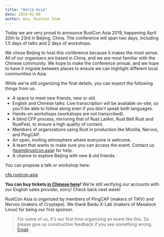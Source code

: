 ```yaml
---
title: "Hello Asia"
date: 2019-01-08
author: Ana, RustCon Team
---
```


Today we are very proud to announce RustCon Asia 2019, happening April 20th to 23rd in Beijing, China. The conference will span two days, including 1.5 days of talks and 2 days of workshops.

<!--more-->

We chose Beijing to host this conference because it makes the most sense. All of our organizers are based in China, and we are most familiar with the Chinese community. We hope to make the conference annual, and we hope to have it migrate between places to ensure we can highlight different local communities in Asia.

While we're still organizing the final details, you can expect the following things from us:

* A space to meet new friends, new or old.
* English and Chinese talks. Live transcription will be available on-site, so you'll be able to follow along even if you don't speak both languages.
* Hands-on workshops (workshops are not transcribed).
* A blind CFP process, mirroring that of Rust LatAm, Rust Belt Rust and RustFest, to ensure a high quality of content.
* Members of organizations using Rust in production like Mozilla, Nervos, and PingCAP.
* An open, inviting atmosphere where everyone is welcome.
* A team that wants to make sure you can access the event. Contact us (team@rustcon.asia) for help.
* A chance to explore Beijing with new & old friends.

You can propose a talk or workshop here:

[cfp.rustcon.asia](https://cfp.rustcon.asia/events/rustcon-asia)

**You can buy tickets [in Chinese here](http://www.huodongxing.com/event/6479456003900)!** We're still verifying our accounts with our English sales provider, sorry! Check back next week!

RustCon Asia is organized by members of PingCAP (makers of TiKV) and Nervos (makers of Cryptape). We thank Baidu X-Lab (makers of Mesalock Linux) for being our first sponsor.

> For some of us, it's our first time organizing an event like this. So please give us constructive feedback if you see something wrong. [Email](ana@pingcap.com).